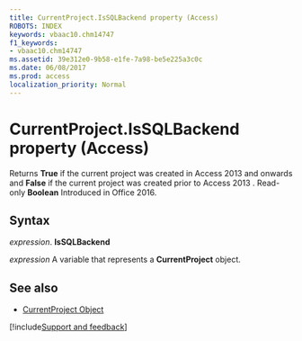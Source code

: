 ```yaml
---
title: CurrentProject.IsSQLBackend property (Access)
ROBOTS: INDEX
keywords: vbaac10.chm14747
f1_keywords:
- vbaac10.chm14747
ms.assetid: 39e312e0-9b58-e1fe-7a98-be5e225a3c0c
ms.date: 06/08/2017
ms.prod: access
localization_priority: Normal
---
```



# CurrentProject.IsSQLBackend property (Access)

Returns **True** if the current project was created in Access 2013 and onwards and **False** if the current project was created prior to Access 2013 . Read-only **Boolean** Introduced in Office 2016.


## Syntax

_expression_. **IsSQLBackend**

_expression_ A variable that represents a **CurrentProject** object.


## See also

- [CurrentProject Object](../../../api/Access.CurrentProject.md)

[!include[Support and feedback](~/includes/feedback-boilerplate.md)]